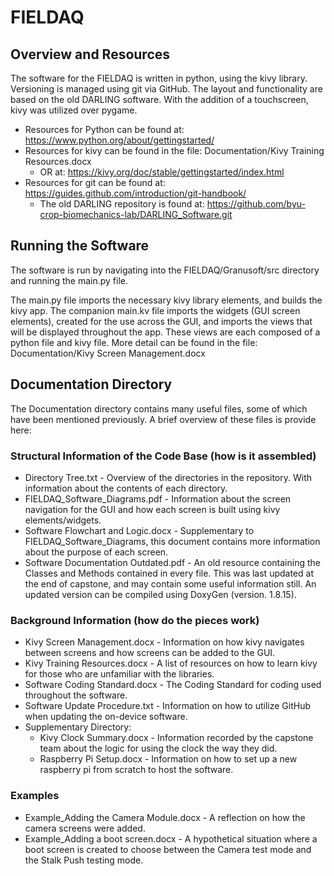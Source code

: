 # FIELDAQ

## Overview and Resources
The software for the FIELDAQ is written in python, using the kivy library. Versioning is managed using git via GitHub. The layout and functionality are based on the old DARLING software. With the addition of a touchscreen, kivy was utilized over pygame.

- Resources for Python can be found at: https://www.python.org/about/gettingstarted/
- Resources for kivy can be found in the file: Documentation/Kivy Training Resources.docx
  - OR at: https://kivy.org/doc/stable/gettingstarted/index.html
- Resources for git can be found at: https://guides.github.com/introduction/git-handbook/
  - The old DARLING repository is found at: https://github.com/byu-crop-biomechanics-lab/DARLING_Software.git

## Running the Software
The software is run by navigating into the FIELDAQ/Granusoft/src directory and running the main.py file.

The main.py file imports the necessary kivy library elements, and builds the kivy app. The companion main.kv file imports the widgets (GUI screen elements), created for the use across the GUI, and imports the views that will be displayed throughout the app. These views are each composed of a python file and kivy file. More detail can be found in the file: Documentation/Kivy Screen Management.docx

## Documentation Directory
The Documentation directory contains many useful files, some of which have been mentioned previously. A brief overview of these files is provide here:
### Structural Information of the Code Base (how is it assembled)
- Directory Tree.txt -  Overview of the directories in the repository. With information about the contents of each directory.
- FIELDAQ_Software_Diagrams.pdf - 	Information about the screen navigation for the GUI and how each screen is built using kivy elements/widgets.
- Software Flowchart and Logic.docx - 	Supplementary to FIELDAQ_Software_Diagrams, this document contains more information about the purpose of each screen.
- Software Documentation Outdated.pdf - 	An old resource containing the Classes and Methods contained in every file. This was last updated at the end of capstone, and may contain some useful information still. An updated version can be compiled using DoxyGen (version. 1.8.15).
### Background Information (how do the pieces work)
- Kivy Screen Management.docx - 	Information on how kivy navigates between screens and how screens can be added to the GUI.
- Kivy Training Resources.docx - 	A list of resources on how to learn kivy for those who are unfamiliar with the libraries.
- Software Coding Standard.docx -	The Coding Standard for coding used throughout the software.
- Software Update Procedure.txt - 	Information on how to utilize GitHub when updating the on-device software.
- Supplementary Directory:
  - Kivy Clock Summary.docx - 	Information recorded by the capstone team about the logic for using the clock the way they did.
  - Raspberry Pi Setup.docx - 	Information on how to set up a new raspberry pi from scratch to host the software.
### Examples
- Example_Adding the Camera Module.docx - A reflection on how the camera screens were added.
- Example_Adding a boot screen.docx - A hypothetical situation where a boot screen is created to choose between the Camera test mode and the Stalk Push testing mode.
